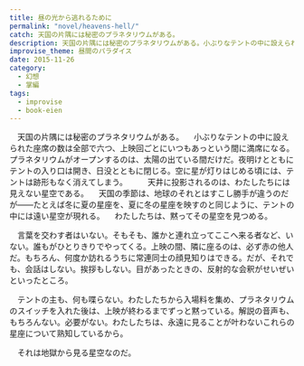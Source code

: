 ```yaml
---
title: 昼の光から逃れるために
permalink: "novel/heavens-hell/"
catch: 天国の片隅には秘密のプラネタリウムがある。
description: 天国の片隅には秘密のプラネタリウムがある。小ぶりなテントの中に設えられた座席の数は全部で六つ、上映回ごとにいつもあっという間に満席になる。
improvise_theme: 昼間のパラダイス
date: 2015-11-26
category:
  - 幻想
  - 掌編
tags:
  - improvise
  - book-eien
---
```


　天国の片隅には秘密のプラネタリウムがある。
　小ぶりなテントの中に設えられた座席の数は全部で六つ、上映回ごとにいつもあっという間に満席になる。プラネタリウムがオープンするのは、太陽の出ている間だけだ。夜明けとともにテントの入り口は開き、日没とともに閉じる。空に星が灯りはじめる頃には、テントは跡形もなく消えてしまう。
　
　天井に投影されるのは、わたしたちには見えない星空である。
　天国の季節は、地球のそれとはすこし勝手が違うのだが——たとえば冬に夏の星座を、夏に冬の星座を映すのと同じように、テントの中には遠い星空が現れる。
　わたしたちは、黙ってその星空を見つめる。

　言葉を交わす者はいない。そもそも、誰かと連れ立ってここへ来る者など、いない。誰もがひとりきりでやってくる。上映の間、隣に座るのは、必ず赤の他人だ。もちろん、何度か訪れるうちに常連同士の顔見知りはできる。だが、それでも、会話はしない。挨拶もしない。目があったときの、反射的な会釈がせいぜいといったところ。

　テントの主も、何も喋らない。わたしたちから入場料を集め、プラネタリウムのスイッチを入れた後は、上映が終わるまでずっと黙っている。解説の音声も、もちろんない。必要がない。わたしたちは、永遠に見ることが叶わないこれらの星座について熟知しているから。

　それは地獄から見る星空なのだ。